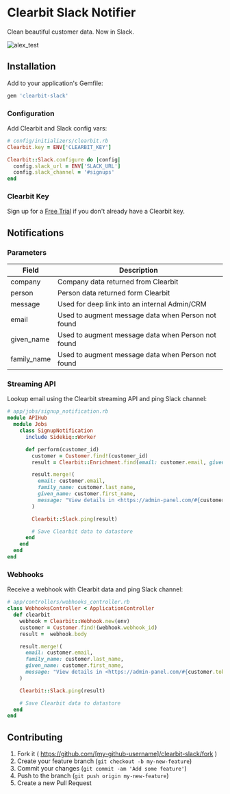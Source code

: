 # Clearbit Slack Notifier

Clean beautiful customer data. Now in Slack.

![alex_test](https://cloud.githubusercontent.com/assets/739782/8149387/3f89cd68-1276-11e5-863c-5529237bfe6c.png)

## Installation

Add to your application's Gemfile:

```ruby
gem 'clearbit-slack'
```

### Configuration

Add Clearbit and Slack config vars:

```ruby
# config/initializers/clearbit.rb
Clearbit.key = ENV['CLEARBIT_KEY']

Clearbit::Slack.configure do |config|
  config.slack_url = ENV['SLACK_URL']
  config.slack_channel = '#signups'
end
```

### Clearbit Key

Sign up for a [Free Trial](https://clearbit.com/) if you don't already have a Clearbit key.

## Notifications

### Parameters

| Field       | Description                                        |
| ----------- | -------------------------------------------------- |
| company     | Company data returned from Clearbit                |
| person      | Person data returned form Clearbit                 |
| message     | Used for deep link into an internal Admin/CRM      |
| email       | Used to augment message data when Person not found |
| given_name  | Used to augment message data when Person not found |
| family_name | Used to augment message data when Person not found |

### Streaming API

Lookup email using the Clearbit streaming API and ping Slack channel:

```ruby
# app/jobs/signup_notification.rb
module APIHub
  module Jobs
    class SignupNotification
      include Sidekiq::Worker

      def perform(customer_id)
        customer = Customer.find!(customer_id)
        result = Clearbit::Enrichment.find(email: customer.email, given_name: customer.first_name, family_name, customer.last_name, stream: true)

        result.merge!(
          email: customer.email,
          family_name: customer.last_name,
          given_name: customer.first_name,
          message: "View details in <https://admin-panel.com/#{customer.token}|Admin Panel>",
        )

        Clearbit::Slack.ping(result)

        # Save Clearbit data to datastore
      end
    end
  end
end
```

### Webhooks

Receive a webhook with Clearbit data and ping Slack channel:

```ruby
# app/controllers/webhooks_controller.rb
class WebhooksController < ApplicationController
  def clearbit
    webhook = Clearbit::Webhook.new(env)
    customer = Customer.find!(webhook.webhook_id)
    result =  webhook.body

    result.merge!(
      email: customer.email,
      family_name: customer.last_name,
      given_name: customer.first_name,
      message: "View details in <https://admin-panel.com/#{customer.token}|Admin Panel>",
    )

    Clearbit::Slack.ping(result)

    # Save Clearbit data to datastore
  end
end
```

## Contributing

1. Fork it ( https://github.com/[my-github-username]/clearbit-slack/fork )
2. Create your feature branch (`git checkout -b my-new-feature`)
3. Commit your changes (`git commit -am 'Add some feature'`)
4. Push to the branch (`git push origin my-new-feature`)
5. Create a new Pull Request
